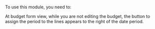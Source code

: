 To use this module, you need to:

At budget form view, while you are not editing the budget, the button to
assign the period to the lines appears to the right of the date period.
